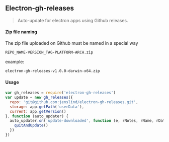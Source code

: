 ## Electron-gh-releases
> Auto-update for electron apps using Github releases.

#### Zip file naming
The zip file uploaded on Github must be named in a special way
```
REPO_NAME-VERSION_TAG-PLATFORM-ARCH.zip
```
example:
```
electron-gh-releases-v1.0.0-darwin-x64.zip
```

#### Usage
```javascript
var gh_releases = require('electron-gh-releases')
var update = new gh_releases({
  repo: 'git@github.com:jenslind/electron-gh-releases.git',
  storage: app.getPath('userData'),
  current: app.getVersion()
}, function (auto_updater) {
  auto_updater.on('update-downloaded', function (e, rNotes, rName, rDate, uUrl, quitAndUpdate) {
    quitAndUpdate()
  })
})
```
